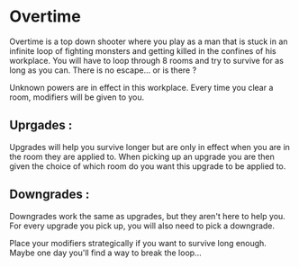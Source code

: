 # Overtime

Overtime is a top down shooter where you play as a man that is stuck in an infinite loop of fighting monsters and getting killed in the confines of his workplace.
You will have to loop through 8 rooms and try to survive for as long as you can. There is no escape... or is there ?

Unknown powers are in effect in this workplace. Every time you clear a room, modifiers will be given to you.

## Uprgades :
Upgrades will help you survive longer but are only in effect when you are in the room they are applied to.
When picking up an upgrade you are then given the choice of which room do you want this upgrade to be applied to.

## Downgrades :
Downgrades work the same as upgrades, but they aren't here to help you.
For every upgrade you pick up, you will also need to pick a downgrade.

Place your modifiers strategically if you want to survive long enough. Maybe one day you'll find a way to break the loop...
